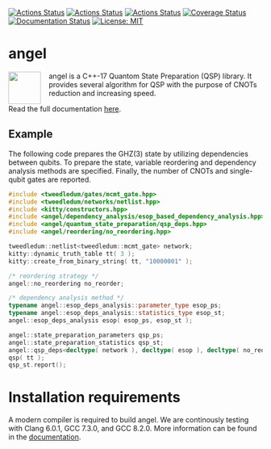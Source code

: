 [![Actions Status](https://github.com/fmozafari/angel/workflows/Linux%20CI/badge.svg)](https://github.com/fmozafari/angel/actions)
[![Actions Status](https://github.com/fmozafari/angel/workflows/MacOS%20CI/badge.svg)](https://github.com/fmozafari/angel/actions)
[![Actions Status](https://github.com/fmozafari/angel/workflows/Windows%20CI/badge.svg)](https://github.com/fmozafari/angel/actions)
[![Coverage Status](https://coveralls.io/repos/github/fmozafari/angel/badge.svg?branch=master)](https://coveralls.io/github/fmozafari/angel?branch=master)
[![Documentation Status](https://readthedocs.org/projects/libangel/badge/?version=latest)](https://libangel.readthedocs.io/en/latest)
[![License: MIT](https://img.shields.io/badge/License-MIT-yellow.svg)](https://opensource.org/licenses/MIT)

# angel
<img src="https://github.com/fmozafari/angel/blob/master/angel.svg" width="64" height="64" align="left" style="margin-right: 12pt" />
angel is a C++-17 Quantom State Preparation (QSP) library. It provides several algorithm for QSP with the purpose of CNOTs reduction and increasing speed.

Read the full documentation [here](https://libangel.readthedocs.io/en/latest/index.html).

## Example

The following code prepares the GHZ(3) state by utilizing dependencies between qubits. To prepare the state, variable reordering and dependency analysis methods are specified. Finally, the number of CNOTs and single-qubit gates are reported. 

```c++
#include <tweedledum/gates/mcmt_gate.hpp>
#include <tweedledum/networks/netlist.hpp>
#include <kitty/constructors.hpp>
#include <angel/dependency_analysis/esop_based_dependency_analysis.hpp>
#include <angel/quantum_state_preparation/qsp_deps.hpp>
#include <angel/reordering/no_reordering.hpp>

tweedledum::netlist<tweedledum::mcmt_gate> network;
kitty::dynamic_truth_table tt( 3 );
kitty::create_from_binary_string( tt, "10000001" );

/* reordering strategy */
angel::no_reordering no_reorder;

/* dependency analysis method */
typename angel::esop_deps_analysis::parameter_type esop_ps;
typename angel::esop_deps_analysis::statistics_type esop_st;
angel::esop_deps_analysis esop( esop_ps, esop_st );

angel::state_preparation_parameters qsp_ps;
angel::state_preparation_statistics qsp_st;
angel::qsp_deps<decltype( network ), decltype( esop ), decltype( no_reorder )> qsp( network, esop, no_reorder, qsp_ps, qsp_st );
qsp( tt );
qsp_st.report();
```

# Installation requirements
A modern compiler is required to build angel. We are continously testing with Clang 6.0.1, GCC 7.3.0, and GCC 8.2.0. More information can be found in the [documentation](https://libangel.readthedocs.io/en/latest/installation.html).

